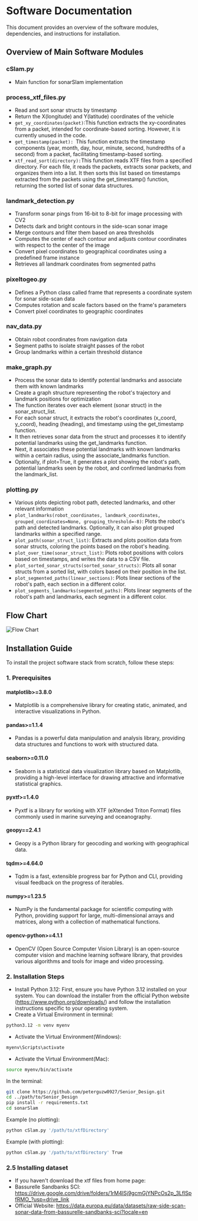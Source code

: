 # Software Documentation

This document provides an overview of the software modules, dependencies, and instructions for installation.

## Overview of Main Software Modules

### cSlam.py
- Main function for sonarSlam implementation

### process_xtf_files.py
- Read and sort sonar structs by timestamp
- Return the X(longitude) and Y(latitude) coordinates of the vehicle
- `get_xy_coordinates(packet)`:This function extracts the xy-coordinates from a packet, intended for coordinate-based sorting. However, it is currently unused in the code.
- `get_timestamp(packet): `This function extracts the timestamp components (year, month, day, hour, minute, second, hundredths of a second) from a packet, facilitating timestamp-based sorting.
- `xtf_read_sort(directory):`This function reads XTF files from a specified directory. For each file, it reads the packets, extracts sonar packets, and organizes them into a list. It then sorts this list based on timestamps extracted from the packets using the get_timestamp() function, returning the sorted list of sonar data structures.

### landmark_detection.py
- Transform sonar pings from 16-bit to 8-bit for image processing with CV2
- Detects dark and bright contours in the side-scan sonar image
- Merge contours and filter them based on area thresholds
- Computes the center of each contour and adjusts contour coordinates with respect to the center of the image
- Convert pixel coordinates to geographical coordinates using a predefined frame instance
- Retrieves all landmark coordinates from segmented paths

### pixeltogeo.py
- Defines a Python class called frame that represents a coordinate system for sonar side-scan data
- Computes rotation and scale factors based on the frame's parameters
- Convert pixel coordinates to geographic coordinates

### nav_data.py
- Obtain robot coordinates from navigation data
- Segment paths to isolate straight passes of the robot
- Group landmarks within a certain threshold distance

### make_graph.py
- Process the sonar data to identify potential landmarks and associate them with known landmarks
- Create a graph structure representing the robot's trajectory and landmark positions for optimization
- The function iterates over each element (sonar struct) in the sonar_struct_list.
- For each sonar struct, it extracts the robot's coordinates (x_coord, y_coord), heading (heading), and timestamp using the get_timestamp function.
- It then retrieves sonar data from the struct and processes it to identify potential landmarks using the get_landmarks function.
- Next, it associates these potential landmarks with known landmarks within a certain radius, using the associate_landmarks function.
- Optionally, if plot=True, it generates a plot showing the robot's path, potential landmarks seen by the robot, and confirmed landmarks from the landmark_list.

### plotting.py
- Various plots depicting robot path, detected landmarks, and other relevant information
- `plot_landmarks(robot_coordinates, landmark_coordinates, grouped_coordinates=None, grouping_threshold=-8)`: Plots the robot's path and detected landmarks. Optionally, it can also plot grouped landmarks within a specified range.
- `plot_path(sonar_struct_list)`: Extracts and plots position data from sonar structs, coloring the points based on the robot's heading.
- `plot_over_time(sonar_struct_list)`: Plots robot positions with colors based on timestamps, and writes the data to a CSV file.
- `plot_sorted_sonar_structs(sorted_sonar_structs)`: Plots all sonar structs from a sorted list, with colors based on their position in the list.
- `plot_segmented_paths(linear_sections)`: Plots linear sections of the robot's path, each section in a different color.
- `plot_segments_landmarks(segmented_paths)`: Plots linear segments of the robot's path and landmarks, each segment in a different color.
  
## Flow Chart

![Flow Chart](https://github.com/peterguzw0927/Senior_Design/assets/130591044/55051beb-e09a-4852-8ec7-d313dbbab899)

## Installation Guide

To install the project software stack from scratch, follow these steps:

### 1. Prerequisites

#### matplotlib>=3.8.0
- Matplotlib is a comprehensive library for creating static, animated, and interactive visualizations in Python.

#### pandas>=1.1.4
- Pandas is a powerful data manipulation and analysis library, providing data structures and functions to work with structured data.

#### seaborn>=0.11.0
- Seaborn is a statistical data visualization library based on Matplotlib, providing a high-level interface for drawing attractive and informative statistical graphics.

#### pyxtf>=1.4.0
- Pyxtf is a library for working with XTF (eXtended Triton Format) files commonly used in marine surveying and oceanography.

#### geopy==2.4.1
- Geopy is a Python library for geocoding and working with geographical data.

#### tqdm>=4.64.0
- Tqdm is a fast, extensible progress bar for Python and CLI, providing visual feedback on the progress of iterables.

#### numpy>=1.23.5
- NumPy is the fundamental package for scientific computing with Python, providing support for large, multi-dimensional arrays and matrices, along with a collection of mathematical functions.

#### opencv-python>=4.1.1
- OpenCV (Open Source Computer Vision Library) is an open-source computer vision and machine learning software library, that provides various algorithms and tools for image and video processing.

### 2. Installation Steps
- Install Python 3.12:
First, ensure you have Python 3.12 installed on your system. You can download the installer from the official Python website (https://www.python.org/downloads/) and follow the installation instructions specific to your operating system.
- Create a Virtual Environment in terminal:
```bash
python3.12 -m venv myenv
```
- Activate the Virtual Environment(Windows):
```bash
myenv\Scripts\activate
```
- Activate the Virtual Environment(Mac):
```bash
source myenv/bin/activate
```
In the terminal:

```bash
git clone https://github.com/peterguzw0927/Senior_Design.git
cd ../path/to/Senior_Design
pip install -r requirements.txt
cd sonarSlam
```
Example (no plotting):

```bash
python cSlam.py '/path/to/xtfDirectory'
```

Example (with plotting):

```bash
python cSlam.py '/path/to/xtfDirectory' True
```

### 2.5 Installing dataset
- If you haven't download the xtf files from home page:
- Bassurelle Sandbanks SCI: https://drive.google.com/drive/folders/1rM4ISj9gcmGjYNPcOs2p_3LflSpfRMO_?usp=drive_link
- Official Website: https://data.europa.eu/data/datasets/raw-side-scan-sonar-data-from-bassurelle-sandbanks-sci?locale=en
